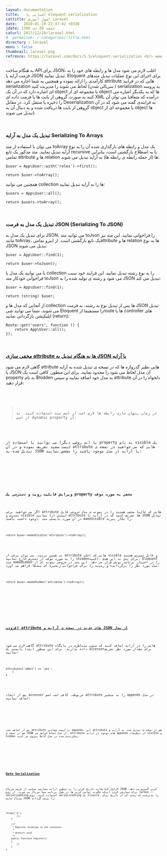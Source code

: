 ```yaml
---
layout: documentation
title:   آشنایی با eloquent serialization
cattitle: اصول آموزش Laravel
date:   2018-01-19 22:37:42 +0330
jdate: جمعه 29 دی 1396
caturl: 2017/12/18/laravel.html
#  permalink: /:categories/:title.html
directory : laravel
menu : false
thumbnail: laravel.png
refrence: https://laravel.com/docs/5.5/eloquent-serialization <br> www.tahlildadeh.com/ArticleDetails/آموزش-serialization-در-Eloquent
---
```

<p>
به هنگام ساخت API برای JSON، اغلب لازم می شود مدل ها و رابطه های خود را به فرمت آرایه یا JSON تبدیل نمایید. Eloquent برای اجرای این نوع عملیات تبدیل متدهای کارآمدی را ارائه نموده و همچنین به شما اجازه می دهد attribute هایی که در فرایند serialization لحاظ می شوند را مدیریت کنید (سریالی شدن / serialization به پروسه ای اشاره دارد که در آن یک object یا مجموعه ای از object ها که به یکدیگر اشاره می کنند به صورت گروهی از بایت ها یا فرمت داده ای XML درآمده که متعاقبا می توان آن را ذخیره یا منتقل کرد. در مقابل Deserialization به فرایندی گفته می شود که در آن گروهی از بایت ها دریافت شده و به دنبال آن به object یا مجموعه ای از object ها تبدیل می شوند).
</p>
<p>
<a name="serializing-models-and-collections"></a>
</p>

<br>
<h3>تبدیل یک مدل به آرایه Serializing To Arrays</h3>
<p>
می توان با استفاده از متد toArray یک مدل و رابطه های بارگذاری شده آن را به نوع آرایه تبدیل نمایید. متد مذکور یک تابع recursive یا به اصطلاح بازگشتی است، بنابراین تمامی attribute ها و relation ها (از جمله رابطه ی رابطه ها) به آرایه تبدیل می شوند:
</p>

<pre><code class="language-php  line-numbers">$user = App\User::with('roles')->first();

return $user->toArray();
</code></pre>

<p>
همچنین می توانید collection ها را به آرایه تبدیل نمایید:
</p>

<pre><code class="language-php  line-numbers">$users = App\User::all();

return $users->toArray();
</code></pre>

<p>
<a name="serializing-to-json"></a>
</p>

<br>
<h3>تبدیل یک مدل به فرمت JSON (Serializing To JSON)</h3>
<p>
برای تبدیل یک مدل به JSON، می توانید متد toJson را فراخوانی نمایید. این متد نیز مانند toArray، یک تابع بازگشتی است. از اینرو تمامیattribute ها و relation ها به نوع JSON تبدیل می شوند:
</p>

<pre><code class="language-php  line-numbers">$user = App\User::find(1);

return $user->toJson();
</code></pre>

<p>
یا می توانید یک مدل یا collection را به نوع رشته تبدیل نمایید. این فرایند خود سبب فراخوانی خودکار متد toJson می شود و رشته ی تولید شده را به JSON تبدیل می کند:
</p>

<pre><code class="language-php  line-numbers">$user = App\User::find(1);

return (string) $user;
</code></pre>

<p>
از آنجایی که مدل ها و collection ها پس از تبدیل نوع به رشته، به فرمت JSON تبدیل می شوند، شما می توانید شی Eloquent را مستقیما ازroute ها یا controller های اپلیکیشن بازگردانی نمایید (return):
</p>

<pre><code class="language-php  line-numbers">Route::get('users', function () {
    return App\User::all();
});
</code></pre>

<p>
<a name="hiding-attributes-from-json"></a>
</p>

<br>
<h3><a href="#hiding-attributes-from-json">مخفی سازی attribute ها به هنگام تبدیل به JSON یا آرایه</a></h3>
<p>
گاهی لازم می شود attribute هایی نظیر گذرواژه ها که در نسخه ی تبدیل شده به آرایه یا JSON آن مدل لحاظ می شود را محدود نمایید. برای این منظور، کافی است یک property به نام $hidden به مدل خود اضافه نمایید و سپس attribute دلخواه را در آن قرار دهید:
</p>

<pre><code class="language-php  line-numbers"><?php

namespace App;

use Illuminate\Database\Eloquent\Model;

class User extends Model
{
    /**
     * The attributes that should be hidden for arrays.
     *
     * @var array
     */
    protected $hidden = ['password'];
}
</code></pre>

<blockquote class="has-icon note">
در زمان پنهان سازی رابطه ها لازم است از اسم متد استفاده کنید، نه از اسم dynamic property آن.
</blockquote>

<p>
یا (به روشی دیگر) می توانید با استفاده از property به نام visible یک لیست سفید تعریف نموده و در آن attribute هایی که می خواهید در نسخه ی تبدیل شده به JSON یا آرایه از مدل موجود باشند را مشخص نمایید:
</p>

<pre><code class="language-php  line-numbers"><?php

namespace App;

use Illuminate\Database\Eloquent\Model;

class User extends Model
{
    /**
     * The attributes that should be visible in arrays.
     *
     * @var array
     */
    protected $visible = ['first_name', 'last_name'];
}
</code></pre>


<br>
<h3>ویرایش قابلیت رویت و دسترسی یک property مخفی به صورت موقت</h3>
<p>
اگر می خواهید برخی attribute هایی که غالبا مخفی هستند را در نمونه ی مدل خروجی قابل دسترس و visible نمایید (لیستی از attribute ها تعریف کنید که در آرایه یا JSON تبدیل وجود داشته باشند)، در آن صورت بایستی متد makeVisible را بکار ببرید.
</p>

<pre><code class="language-php  line-numbers">return $user->makeVisible('attribute')->toArray();
</code></pre>

<p>
به همین ترتیب، می توان برخی از attribute هایی که اغلب visible و قابل دسترس هستند را به صورت موقت از دسترس خارج نمایید (hiddenکنید). برای نیل به این هدف، Eloquent متد makeHidden را در اختیار برنامه نویس قرار می دهد. این متد در خروجی نمونه ای از مدل مورد نظر را برگردانده و زمینه را برای فراخوانی زنجیره ای متدها فراهم می آورد:
</p>

<pre><code class="language-php  line-numbers">return $user->makeHidden('attribute')->toArray();
</code></pre>

<p>
<a name="appending-values-to-json"></a>
</p>

<br>
<h3><a href="#appending-values-to-json">افزودن attribute های جدید در نسخه ی آرایه و JSON از مدل</a></h3>
<p>
گاهی لازم می شود attribute هایی را در آرایه اضافه کنید که ستون متناظری در پایگاه داده ندارند. برای این منظور ابتدا بایستی یک accessorبرای مقدار مورد نظر تعریف نمایید:
</p>

<pre><code class="language-php  line-numbers"><?php

namespace App;

use Illuminate\Database\Eloquent\Model;

class User extends Model
{
    /**
     * Get the administrator flag for the user.
     *
     * @return bool
     */
    public function getIsAdminAttribute()
    {
        return $this->attributes['admin'] == 'yes';
    }
}
</code></pre>

<p>
پس از ایجاد accessor مربوطه، کافی است اسم attribute را به متغیر appends در مدل اضافه نمایید:
</p>

<pre><code class="language-php  line-numbers"><?php

namespace App;

use Illuminate\Database\Eloquent\Model;

class User extends Model
{
    /**
     * The accessors to append to the model's array form.
     *
     * @var array
     */
    protected $appends = ['is_admin'];
}
</code></pre>

<p>
پس از اضافه شدن attribute به لیست مقادیر appends، این attribute هم در نسخه ی تبدیل شده به آرایه و هم در نسخه ی JSON از مدل لحاظ خواهد شد. attribute های موجود در آرایه appends از تنظیمات visible و hidden پیکربندی شده در مدل کاملا پیروی می کنند.
</p>
<p>
<a name="date-serialization"></a>
</p>

<br>
<h3><a href="#date-serialization">Date Serialization</a></h3>
<p>
لاراول کتابخانه تاریخ کربن را به منظور ارائه سفارشی مناسب از فرمت سریال JSON کربن گسترش می دهد. برای سفارشی کردن اینکه چگونه تمامی کربن ها در طول برنامه شما سریال می شوند، از روش Carbon :: serializeUsing استفاده کنید. روش serializeUsing یک Closure  را پذیرفته که رشته ای از تاریخ برای سریال سازی JSON را برمی گرداند:
</p>

<pre><code class="language-php  line-numbers"><?php

namespace App\Providers;

use Illuminate\Support\Carbon;
use Illuminate\Support\ServiceProvider;

class AppServiceProvider extends ServiceProvider
{
    /**
     * Perform post-registration booting of services.
     *
     * @return void
     */
    public function boot()
    {
        Carbon::serializeUsing(function ($carbon) {
            return $carbon->format('U');
        });
    }

    /**
     * Register bindings in the container.
     *
     * @return void
     */
    public function register()
    {
        //
    }
}
</code></pre>